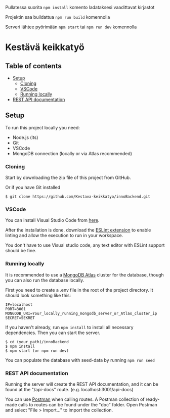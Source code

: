 Pullatessa suorita ```npm install``` komento ladataksesi vaadittavat kirjastot

Projektin saa buildattua ```npm run build``` komennolla

Serveri lähtee pyörimään ```npm start``` tai ```npm run dev``` komennolla

# Kestävä keikkatyö

## Table of contents

* [Setup](#setup)
    * [Cloning](#cloning)
    * [VSCode](#vscode)
    * [Running locally](#running-locally)
* [REST API documentation](#rest-api-documentation)  

## Setup

To run this project locally you need:

* Node.js (lts)
* Git
* VSCode
* MongoDB connection (locally or via Atlas recommended)

### Cloning

Start by downloading the zip file of this project from GitHub.

Or if you have Git installed

```
$ git clone https://github.com/Kestava-keikkatyo/innoBackend.git
```

### VSCode

You can install Visual Studio Code from [here](https://code.visualstudio.com/).

After the installation is done, download the [ESLint extension](https://marketplace.visualstudio.com/items?itemName=dbaeumer.vscode-eslint) to enable linting and allow the execution to run in your workspace.

You don't have to use Visual studio code, any text editor with ESLint support should be fine.

### Running locally

It is recommended to use a [MongoDB Atlas](https://www.mongodb.com/cloud) cluster for the database, 
though you can also run the database locally.

First you need to create a .env file in the root of the project directory.
It should look something like this:

```
IP=localhost
PORT=3001
MONGODB_URI=Your_locally_running_mongodb_server_or_Atlas_cluster_ip
SECRET=SEKRET
```

If you haven't already, run ```npm install```
to install all necessary dependencies. Then you can start the server.

```
$ cd (your_path)/innoBackend
$ npm install
$ npm start (or npm run dev)
```

You can populate the database with seed-data by running ```npm run seed```

### REST API documentation

Running the server will create the REST API documentation,
and it can be found at the "/api-docs" route. (e.g. localhost:3001/api-docs)

You can use [Postman](https://www.postman.com/downloads/) when calling routes. 
A Postman collection of ready-made calls to routes can be found under the "doc" folder.
Open Postman and select "File > Import..." to import the collection.